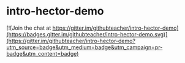 # intro-hector-demo

[![Join the chat at https://gitter.im/githubteacher/intro-hector-demo](https://badges.gitter.im/githubteacher/intro-hector-demo.svg)](https://gitter.im/githubteacher/intro-hector-demo?utm_source=badge&utm_medium=badge&utm_campaign=pr-badge&utm_content=badge)